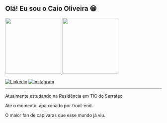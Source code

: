 
## Olá! Eu sou o Caio Oliveira 😁

<div>
    <a href=https://github.com/caioOliveiraF>
    <img height=180em src="https://github-readme-stats.vercel.app/api?username=caioOliveiraF&show_icons=true&theme=merko"/>
    <img height=180em src="https://github-readme-stats.vercel.app/api/top-langs/?username=caioOliveiraF&layout=donut&theme=merko"/>
</div>

[![Linkedin](https://img.shields.io/badge/LinkedIn-0077B5?style=for-the-badge&logo=linkedin&logoColor=white)](https://www.linkedin.com/in/caio-oliveira-8452a025b/)
[![Instagram](https://img.shields.io/badge/Instagram-E4405F?style=for-the-badge&logo=instagram&logoColor=white)](https://www.instagram.com/caio_joseoliveira/)

__________________________________

Atualmente estudando na Residência em TIC do Serratec.

Ate o momento, apaixonado por front-end.

O maior fan de capivaras que esse mundo já viu.
